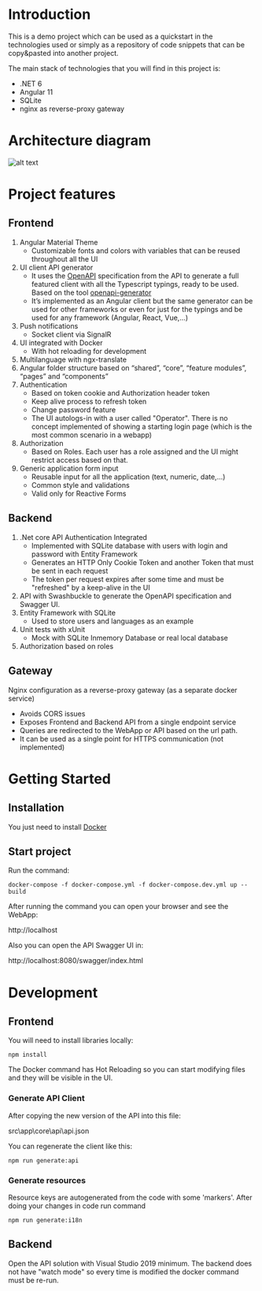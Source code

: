 # Introduction 
This is a demo project which can be used as a quickstart in the technologies used or simply as a repository of code snippets that can be copy&pasted into another project.

The main stack of technologies that you will find in this project is:
- .NET 6
- Angular 11
- SQLite
- nginx as reverse-proxy gateway

# Architecture diagram

![alt text](https://github.com/calamao/docker-quickstart-fullstack-app/blob/main/docs/architecture-docker-app.png?raw=true)

# Project features
## Frontend
1.	Angular Material Theme
    - Customizable fonts and colors with variables that can be reused throughout all the UI
2.	UI client API generator
    - It uses the [OpenAPI](https://swagger.io/specification/) specification from the API to generate a full featured client with all the Typescript typings, ready to be used. Based on the tool [openapi-generator](https://github.com/OpenAPITools/openapi-generator)
    - It’s implemented as an Angular client but the same generator can be used for other frameworks or even for just for the typings and be used for any framework (Angular, React, Vue,...)
3.	Push notifications
    - Socket client via SignalR
4.	UI integrated with Docker
    - With hot reloading for development
5.	Multilanguage with ngx-translate
6.	Angular folder structure based on “shared”, “core”, “feature modules”, “pages” and “components”
7. Authentication
    - Based on token cookie and Authorization header token
    - Keep alive process to refresh token
    - Change password feature
    - The UI autologs-in with a user called "Operator". There is no concept implemented of showing a starting login page (which is the most common scenario in a webapp)
8. Authorization
    - Based on Roles. Each user has a role assigned and the UI might restrict access based on that.
9. Generic application form input 
   - Reusable input for all the application (text, numeric, date,...)
   - Common style and validations
   - Valid only for Reactive Forms


## Backend
1. .Net core API Authentication Integrated
    - Implemented with SQLite database with users with login and password with Entity Framework
    - Generates an HTTP Only Cookie Token and another Token that must be sent in each request
    - The token per request expires after some time and must be "refreshed" by a keep-alive in the UI
2. API with Swashbuckle to generate the OpenAPI specification and Swagger UI.
3. Entity Framework with SQLite
    - Used to store users and languages as an example
4. Unit tests with xUnit
    - Mock with SQLite Inmemory Database or real local database
5. Authorization based on roles


## Gateway
Nginx configuration as a reverse-proxy gateway (as a separate docker service)

- Avoids CORS issues
- Exposes Frontend and Backend API from a single endpoint service
- Queries are redirected to the WebApp or API based on the url path.
- It can be used as a single point for HTTPS communication (not implemented)

# Getting Started

## Installation
You just need to install [Docker](https://www.docker.com/)

## Start project
Run the command:
```
docker-compose -f docker-compose.yml -f docker-compose.dev.yml up --build
```

After running the command you can open your browser and see the WebApp:

http://localhost

Also you can open the API Swagger UI in:

http://localhost:8080/swagger/index.html


# Development

## Frontend
You will need to install libraries locally:

```
npm install
```

The Docker command has Hot Reloading so you can start modifying files and they will be visible in the UI.

### Generate API Client
After copying the new version of the API into this file:

src\app\core\api\api.json

You can regenerate the client like this:
```
npm run generate:api
```

### Generate resources
Resource keys are autogenerated from the code with some 'markers'. After doing your changes in code run command

```
npm run generate:i18n
```

## Backend
Open the API solution with Visual Studio 2019 minimum.
The backend does not have "watch mode" so every time is modified the docker command must be re-run.

